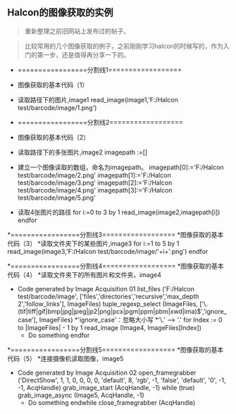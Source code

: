 ## Halcon的图像获取的实例

> 重新整理之前旧网站上发布过的帖子。 

> 比较常用的几个图像获取的例子，之前刚刚学习halcon的时候写的，作为入门的第一步，还是值得再分享一下的。 

* =================分割线1==================
* 图像获取的基本代码（1） 
* 读取路径下的图片,image1 
read_image(image1,'F:/Halcon test/barcode/image/1.png') 

* =================分割线2================== 
* 图像获取的基本代码（2） 
* 读取路径下的多张图片,image2 
imagepath :=[] 
* 建立一个图像读取的数组，命名为imagepath。 
imagepath[0]:='F:/Halcon test/barcode/image/2.png' 
imagepath[1]:='F:/Halcon test/barcode/image/3.png' 
imagepath[2]:='F:/Halcon test/barcode/image/4.png' 
imagepath[3]:='F:/Halcon test/barcode/image/5.png' 
* 读取4张图片的路径 
for i:=0 to 3 by 1 
    read_image(image2,imagepath[i]) 
endfor 

*=================分割线3================== 
*图像获取的基本代码（3） 
*读取文件夹下的某些图片,image3 
for i:=1 to 5 by 1 
    read_image(image3,'F:/Halcon test/barcode/image/'+i+'.png') 
endfor 


*=================分割线4================== 
*图像获取的基本代码（4） 
*读取文件夹下的所有图片和文件夹，image4 
* Code generated by Image Acquisition 01 
list_files ('F:/Halcon test/barcode/image', ['files','directories','recursive','max_depth 2','follow_links'], ImageFiles) 
tuple_regexp_select (ImageFiles, ['\\.(tif|tiff|gif|bmp|jpg|jpeg|jp2|png|pcx|pgm|ppm|pbm|xwd|ima)$','ignore_case'], ImageFiles) 
*'ignore_case'：忽略大小写 
*'\\.'  --> '.' 
for Index := 0 to |ImageFiles| - 1 by 1 
    read_image (Image4, ImageFiles[Index]) 
    * Do something 
endfor 

*=================分割线5================== 
*图像获取的基本代码（5） 
*连接摄像机读取图像，image5 
* Code generated by Image Acquisition 02 
open_framegrabber ('DirectShow', 1, 1, 0, 0, 0, 0, 'default', 8, 'rgb', -1, 'false', 'default', '0', -1, -1, AcqHandle) 
grab_image_start (AcqHandle, -1) 
while (true) 
    grab_image_async (Image5, AcqHandle, -1) 
    * Do something 
endwhile 
close_framegrabber (AcqHandle)
